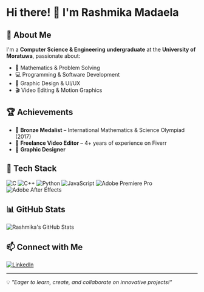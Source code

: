 # Hi there! 👋 I'm Rashmika Madaela

## 🚀 About Me
I'm a **Computer Science & Engineering undergraduate** at the **University of Moratuwa**, passionate about:
- 🧮 Mathematics & Problem Solving
- 💻 Programming & Software Development
- 🎨 Graphic Design & UI/UX
- 🎬 Video Editing & Motion Graphics

## 🏆 Achievements
- 🥉 **Bronze Medalist** – International Mathematics & Science Olympiad (2017)
- 🎥 **Freelance Video Editor** – 4+ years of experience on Fiverr
- 🎨 **Graphic Designer** 

## 🔧 Tech Stack
![C](https://img.shields.io/badge/C-00599C?style=for-the-badge&logo=c&logoColor=white)
![C++](https://img.shields.io/badge/C%2B%2B-00599C?style=for-the-badge&logo=c%2B%2B&logoColor=white)
![Python](https://img.shields.io/badge/Python-3776AB?style=for-the-badge&logo=python&logoColor=white)
![JavaScript](https://img.shields.io/badge/JavaScript-F7DF1E?style=for-the-badge&logo=javascript&logoColor=black)
![Adobe Premiere Pro](https://img.shields.io/badge/Adobe%20Premiere%20Pro-9999FF?style=for-the-badge&logo=adobepremierepro&logoColor=white)
![Adobe After Effects](https://img.shields.io/badge/Adobe%20After%20Effects-9999FF?style=for-the-badge&logo=adobeaftereffects&logoColor=white)

## 📊 GitHub Stats
![Rashmika's GitHub Stats](https://github-readme-stats.vercel.app/api?username=your-github-username&show_icons=true&theme=radical)

## 📫 Connect with Me
[![LinkedIn](https://img.shields.io/badge/LinkedIn-0A66C2?style=for-the-badge&logo=linkedin&logoColor=white)](https://www.linkedin.com/in/rashmikamadaela/)


---
💡 *"Eager to learn, create, and collaborate on innovative projects!"*
